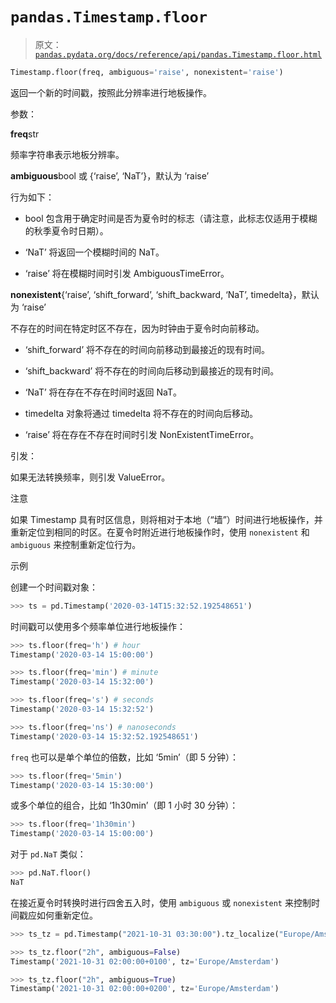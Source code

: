 # `pandas.Timestamp.floor`

> 原文：[`pandas.pydata.org/docs/reference/api/pandas.Timestamp.floor.html`](https://pandas.pydata.org/docs/reference/api/pandas.Timestamp.floor.html)

```py
Timestamp.floor(freq, ambiguous='raise', nonexistent='raise')
```

返回一个新的时间戳，按照此分辨率进行地板操作。

参数：

**freq**str

频率字符串表示地板分辨率。

**ambiguous**bool 或 {‘raise’, ‘NaT’}，默认为 ‘raise’

行为如下：

+   bool 包含用于确定时间是否为夏令时的标志（请注意，此标志仅适用于模糊的秋季夏令时日期）。

+   ‘NaT’ 将返回一个模糊时间的 NaT。

+   ‘raise’ 将在模糊时间时引发 AmbiguousTimeError。

**nonexistent**{‘raise’, ‘shift_forward’, ‘shift_backward, ‘NaT’, timedelta}，默认为 ‘raise’

不存在的时间在特定时区不存在，因为时钟由于夏令时向前移动。

+   ‘shift_forward’ 将不存在的时间向前移动到最接近的现有时间。

+   ‘shift_backward’ 将不存在的时间向后移动到最接近的现有时间。

+   ‘NaT’ 将在存在不存在时间时返回 NaT。

+   timedelta 对象将通过 timedelta 将不存在的时间向后移动。

+   ‘raise’ 将在存在不存在时间时引发 NonExistentTimeError。

引发：

如果无法转换频率，则引发 ValueError。

注意

如果 Timestamp 具有时区信息，则将相对于本地（“墙”）时间进行地板操作，并重新定位到相同的时区。在夏令时附近进行地板操作时，使用 `nonexistent` 和 `ambiguous` 来控制重新定位行为。

示例

创建一个时间戳对象：

```py
>>> ts = pd.Timestamp('2020-03-14T15:32:52.192548651') 
```

时间戳可以使用多个频率单位进行地板操作：

```py
>>> ts.floor(freq='h') # hour
Timestamp('2020-03-14 15:00:00') 
```

```py
>>> ts.floor(freq='min') # minute
Timestamp('2020-03-14 15:32:00') 
```

```py
>>> ts.floor(freq='s') # seconds
Timestamp('2020-03-14 15:32:52') 
```

```py
>>> ts.floor(freq='ns') # nanoseconds
Timestamp('2020-03-14 15:32:52.192548651') 
```

`freq` 也可以是单个单位的倍数，比如 ‘5min’（即 5 分钟）：

```py
>>> ts.floor(freq='5min')
Timestamp('2020-03-14 15:30:00') 
```

或多个单位的组合，比如 ‘1h30min’（即 1 小时 30 分钟）：

```py
>>> ts.floor(freq='1h30min')
Timestamp('2020-03-14 15:00:00') 
```

对于 `pd.NaT` 类似：

```py
>>> pd.NaT.floor()
NaT 
```

在接近夏令时转换时进行四舍五入时，使用 `ambiguous` 或 `nonexistent` 来控制时间戳应如何重新定位。

```py
>>> ts_tz = pd.Timestamp("2021-10-31 03:30:00").tz_localize("Europe/Amsterdam") 
```

```py
>>> ts_tz.floor("2h", ambiguous=False)
Timestamp('2021-10-31 02:00:00+0100', tz='Europe/Amsterdam') 
```

```py
>>> ts_tz.floor("2h", ambiguous=True)
Timestamp('2021-10-31 02:00:00+0200', tz='Europe/Amsterdam') 
```
